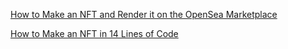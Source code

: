 
[How to Make an NFT and Render it on the OpenSea Marketplace](https://www.freecodecamp.org/news/how-to-make-an-nft-and-render-on-opensea-marketplace)

[How to Make an NFT in 14 Lines of Code](https://www.freecodecamp.org/news/how-to-make-an-nft)
